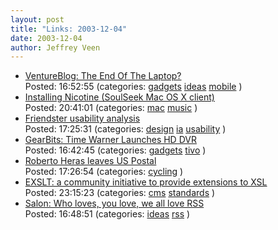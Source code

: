```yaml
---
layout: post
title: "Links: 2003-12-04"
date: 2003-12-04
author: Jeffrey Veen
---
```

<ul>
    <li><a href="http://www.ventureblog.com/articles/indiv/2003/000212.html#Sidebar">VentureBlog: The End Of The Laptop?</a><br /><span class="link-meta">Posted: 16:52:55 (categories: <a href="http://del.icio.us/veen/gadgets">gadgets</a> <a href="http://del.icio.us/veen/ideas">ideas</a> <a href="http://del.icio.us/veen/mobile">mobile</a> )</span></li>
    <li><a href="http://www.captnswing.net/howto/nicotine/#fink">Installing Nicotine (SoulSeek Mac OS X client)</a><br /><span class="link-meta">Posted: 20:41:01 (categories: <a href="http://del.icio.us/veen/mac">mac</a> <a href="http://del.icio.us/veen/music">music</a> )</span></li>
    <li><a href="http://philip.greenspun.com/teaching/6171/2003-fall/friendster">Friendster usability analysis</a><br /><span class="link-meta">Posted: 17:25:31 (categories: <a href="http://del.icio.us/veen/design">design</a> <a href="http://del.icio.us/veen/ia">ia</a> <a href="http://del.icio.us/veen/usability">usability</a> )</span></li>
    <li><a href="http://www.gearbits.com/archives/000386.html">GearBits: Time Warner Launches HD DVR</a><br /><span class="link-meta">Posted: 16:42:45 (categories: <a href="http://del.icio.us/veen/gadgets">gadgets</a> <a href="http://del.icio.us/veen/tivo">tivo</a> )</span></li>
    <li><a href="http://www.velonews.com/race/int/articles/5306.0.html">Roberto Heras leaves US Postal</a><br /><span class="link-meta">Posted: 17:26:54 (categories: <a href="http://del.icio.us/veen/cycling">cycling</a> )</span></li>
    <li><a href="http://exslt.org/">EXSLT: a community initiative to provide extensions to XSL</a><br /><span class="link-meta">Posted: 23:15:23 (categories: <a href="http://del.icio.us/veen/cms">cms</a> <a href="http://del.icio.us/veen/standards">standards</a> )</span></li>
    <li><a href="http://salon.com/tech/col/rose/2003/12/04/rss/index.html">Salon: Who loves, you love, we all love RSS</a><br /><span class="link-meta">Posted: 16:48:51 (categories: <a href="http://del.icio.us/veen/ideas">ideas</a> <a href="http://del.icio.us/veen/rss">rss</a> )</span></li>
  </ul>
